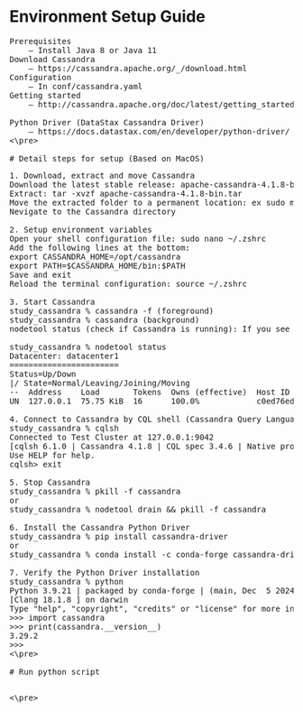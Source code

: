 # Environment Setup Guide
<pre>
Prerequisites
    – Install Java 8 or Java 11
Download Cassandra
    – https://cassandra.apache.org/_/download.html
Configuration
    – In conf/cassandra.yaml
Getting started
    – http://cassandra.apache.org/doc/latest/getting_started/index.html

Python Driver (DataStax Cassandra Driver)
    – https://docs.datastax.com/en/developer/python-driver/
<\pre>

# Detail steps for setup (Based on MacOS)
<pre>
1. Download, extract and move Cassandra
Download the latest stable release: apache-cassandra-4.1.8-bin.tar
Extract: tar -xvzf apache-cassandra-4.1.8-bin.tar
Move the extracted folder to a permanent location: ex sudo mv apache-cassandra-4.1.8 /opt/cassandra
Nevigate to the Cassandra directory

2. Setup environment variables
Open your shell configuration file: sudo nano ~/.zshrc
Add the following lines at the bottom:
export CASSANDRA_HOME=/opt/cassandra
export PATH=$CASSANDRA_HOME/bin:$PATH
Save and exit
Reload the terminal configuration: source ~/.zshrc

3. Start Cassandra
study_cassandra % cassandra -f (foreground)
study_cassandra % cassandra (background)
nodetool status (check if Cassandra is running): If you see UN(Up/Normal), Cassandra is running successfully

study_cassandra % nodetool status
Datacenter: datacenter1
=======================
Status=Up/Down
|/ State=Normal/Leaving/Joining/Moving
--  Address    Load       Tokens  Owns (effective)  Host ID                               Rack 
UN  127.0.0.1  75.75 KiB  16      100.0%            c0ed76ed-ae82-46da-a767-e14d6269fa60  rack1

4. Connect to Cassandra by CQL shell (Cassandra Query Language shell) to interact with the database
study_cassandra % cqlsh
Connected to Test Cluster at 127.0.0.1:9042
[cqlsh 6.1.0 | Cassandra 4.1.8 | CQL spec 3.4.6 | Native protocol v5]
Use HELP for help.
cqlsh> exit

5. Stop Cassandra
study_cassandra % pkill -f cassandra 
or
study_cassandra % nodetool drain && pkill -f cassandra

6. Install the Cassandra Python Driver
study_cassandra % pip install cassandra-driver
or
study_cassandra % conda install -c conda-forge cassandra-driver

7. Verify the Python Driver installation
study_cassandra % python                     
Python 3.9.21 | packaged by conda-forge | (main, Dec  5 2024, 13:47:18) 
[Clang 18.1.8 ] on darwin
Type "help", "copyright", "credits" or "license" for more information.
>>> import cassandra
>>> print(cassandra.__version__)
3.29.2
>>> 
<\pre>

# Run python script
<pre>

<\pre>
